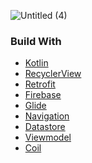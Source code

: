 ![Untitled (4)](https://github.com/Sebatik/Sebatik-app/assets/110832385/4ed20402-492c-4cb4-8932-9c7ad36d86ea)

<h3>Build With</h3>

- [Kotlin](https://kotlinlang.org/) 
- [RecyclerView](https://developer.android.com/develop/ui/views/layout/recyclerview) 
- [Retrofit](https://github.com/square/retrofit) 
- [Firebase](https://firebase.google.com/) 
- [Glide](https://github.com/bumptech/glide) 
- [Navigation](https://developer.android.com/guide/navigation/get-started) 
- [Datastore](https://developer.android.com/jetpack/androidx/releases/datastore)
- [Viewmodel](https://developer.android.com/topic/libraries/architecture/viewmodel)
- [Coil](https://coil-kt.github.io/coil/) <br>
